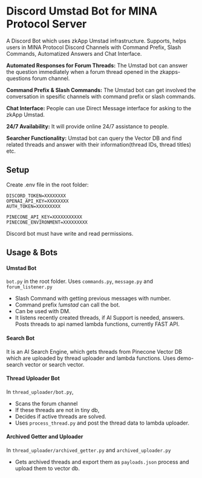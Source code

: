 # Discord Umstad Bot for MINA Protocol Server
A Discord Bot which uses zkApp Umstad infrastructure. Supports, helps users in MINA Protocol Discord Channels with Command Prefix, Slash Commands, Automatized Answers and Chat Interface.

**Automated Responses for Forum Threads:** The Umstad bot can answer the question immediately when a forum thread opened in the zkapps-questions forum channel.

**Command Prefix & Slash Commands:** The Umstad bot can get involved the conversation in spesific channels with command prefix or slash commands.

**Chat Interface:** People can use Direct Message interface for asking to the zkApp Umstad.

**24/7 Availability:** It will provide online 24/7 assistance to people.

**Searcher Functionality:**  Umstad bot can query the Vector DB and find related threads and answer with their information(thread IDs, thread titles) etc.

## Setup

Create .env file in the root folder:
```
DISCORD_TOKEN=XXXXXXXX
OPENAI_API_KEY=XXXXXXXX
AUTH_TOKEN=XXXXXXXXX

PINECONE_API_KEY=XXXXXXXXXXX
PINECONE_ENVIRONMENT=XXXXXXXXX
```

Discord bot must have write and read permissions.

## Usage & Bots

#### Umstad Bot
```bot.py``` in the root folder. Uses ```commands.py```, ```message.py``` and ```forum_listener.py```

- Slash Command with getting previous messages with number.
- Command prefix _!umstad_ can call the bot.
- Can be used with DM.
- It listens recently created threads, if AI Support is needed, answers. Posts threads to api named lambda functions, currently FAST API.

#### Search Bot
It is an AI Search Engine, which gets threads from Pinecone Vector DB which are uploaded by thread uploader and lambda functions.
Uses demo-search vector or search vector.

#### Thread Uploader Bot
In ```thread_uploader/bot.py```,
- Scans the forum channel 
- If these threads are not in tiny db, 
- Decides if active threads are solved. 
- Uses ```process_thread.py``` and post the thread data to lambda uploader.

#### Archived Getter and Uploader
In ```thread_uploader/archived_getter.py``` and ```archived_uploader.py```
- Gets archived threads and export them as ```payloads.json``` process and upload them to vector db.